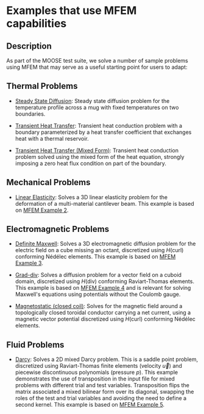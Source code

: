 # Examples that use MFEM capabilities

## Description

As part of the MOOSE test suite, we solve a number of sample problems using MFEM
that may serve as a useful starting point for users to adapt:

## Thermal Problems

- [Steady State Diffusion](syntax/MFEM/SteadyStateDiffusion.md): Steady state diffusion problem
  for the temperature profile across a mug with fixed temperatures on two boundaries.

- [Transient Heat Transfer](syntax/MFEM/HeatTransfer.md): Transient heat conduction
  problem with a boundary parameterized by a heat transfer coefficient that exchanges
  heat with a thermal reservoir.

- [Transient Heat Transfer (Mixed Form)](syntax/MFEM/MixedHeatTransfer.md): Transient heat
  conduction problem solved using the mixed form of the heat equation, strongly imposing a zero heat
  flux condition on part of the boundary.  

## Mechanical Problems

- [Linear Elasticity](syntax/MFEM/LinearElasticity.md): Solves a 3D linear elasticity
  problem for the deformation of a multi-material cantilever beam. This example
  is based on [MFEM Example 2](https://mfem.org/examples/#ex2).

## Electromagnetic Problems

- [Definite Maxwell](syntax/MFEM/DefiniteMaxwell.md): Solves a 3D electromagnetic
  diffusion problem for the electric field on a cube missing an octant, discretized
  using $H(\mathrm{curl})$ conforming Nédélec elements. This example is based on
  [MFEM Example 3](https://mfem.org/examples/#ex3).

- [Grad-div](syntax/MFEM/Grad-Div.md): Solves a diffusion problem for a vector field
  on a cuboid domain, discretized using $H(\mathrm{div})$ conforming Raviart-Thomas
  elements. This example is based on [MFEM Example 4](https://mfem.org/examples/#ex4) and
  is relevant for solving Maxwell's equations using potentials without the Coulomb gauge.

- [Magnetostatic (closed coil)](syntax/MFEM/ClosedCoilMagnetostatic.md): Solves for the magnetic
  field around a topologically closed toroidal conductor carrying a net current, using a magnetic
  vector potential discretized using $H(\mathrm{curl})$ conforming Nédélec elements.

## Fluid Problems

- [Darcy](syntax/MFEM/Darcy.md): Solves a 2D mixed Darcy problem. This is a saddle point
  problem, discretized using Raviart-Thomas finite elements (velocity $\vec u$) and
  piecewise discontinuous polynomials (pressure $p$). This example demonstrates the use of
  transposition in the input file for mixed problems with different trial and test variables.
  Transposition flips the matrix associated a mixed bilinear form over its diagonal, swapping
  the roles of the test and trial variables and avoiding the need to define a second kernel.
  This example is based on [MFEM Example 5](https://mfem.org/examples/#ex5).
